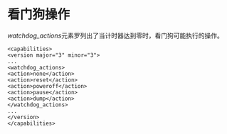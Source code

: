 # 看门狗操作

*watchdog\_actions*元素罗列出了当计时器达到零时，看门狗可能执行的操作。

             
    <capabilities>
    <version major="3" minor="3">
    ...
    <watchdog_actions>
    <action>none</action>
    <action>reset</action>
    <action>poweroff</action>
    <action>pause</action>
    <action>dump</action>
    </watchdog_actions>
    ...
    </version>
    </capabilities>
             
          

